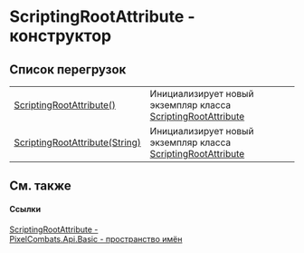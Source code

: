 # ScriptingRootAttribute - конструктор


## Список перегрузок
<table>
<tr>
<td><a href="83e8b180-c078-e1a5-4c2e-faa34e9be5a0">ScriptingRootAttribute()</a></td>
<td>Инициализирует новый экземпляр класса <a href="f8e6a0d0-3de4-9870-b92c-d9d3a66f1c58">ScriptingRootAttribute</a></td></tr>
<tr>
<td><a href="355dab04-0a47-9fa1-fc9f-e4b37f83ae37">ScriptingRootAttribute(String)</a></td>
<td>Инициализирует новый экземпляр класса <a href="f8e6a0d0-3de4-9870-b92c-d9d3a66f1c58">ScriptingRootAttribute</a></td></tr>
</table>

## См. также


#### Ссылки
<a href="f8e6a0d0-3de4-9870-b92c-d9d3a66f1c58">ScriptingRootAttribute - </a>  
<a href="ecd6f0f4-1f0e-84e2-1224-e842f2113db7">PixelCombats.Api.Basic - пространство имён</a>  
